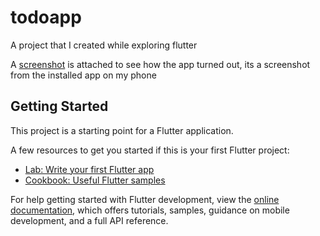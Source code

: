# todoapp

A project that I created while exploring flutter

A [screenshot](https://github.com/abhinavpw2/todoapp/blob/master/todoapp_screenshot.jpg) is attached to see how the app turned out, its a screenshot from the installed app on my phone

## Getting Started

This project is a starting point for a Flutter application.

A few resources to get you started if this is your first Flutter project:

- [Lab: Write your first Flutter app](https://docs.flutter.dev/get-started/codelab)
- [Cookbook: Useful Flutter samples](https://docs.flutter.dev/cookbook)

For help getting started with Flutter development, view the
[online documentation](https://docs.flutter.dev/), which offers tutorials,
samples, guidance on mobile development, and a full API reference.

